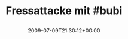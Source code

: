 ---
retweeted: false
source: <a href="http://twitter.com" rel="nofollow">Twitter Web Client</a>
entities:
  hashtags:
  - text: bubi
    indices:
    - '17'
    - '22'
  symbols: []
  user_mentions: []
  urls: []
display_text_range:
- '0'
- '22'
favorite_count: '0'
id_str: '2557080686'
truncated: false
retweet_count: '0'
id: '2557080686'
created_at: Thu Jul 09 21:30:12 +0000 2009
favorited: false
full_text: 'Fressattacke mit #bubi'
lang: sv
tags:
- bubi
- pesos/twitter
date: '2009-07-09T21:30:12+00:00'
src: https://twitter.com/bascht/status/2557080686
original_url: https://twitter.com/bascht/status/2557080686
type: twitter_tweet
text: 'Fressattacke mit #bubi'
title: 'Fressattacke mit #bubi

  '

---